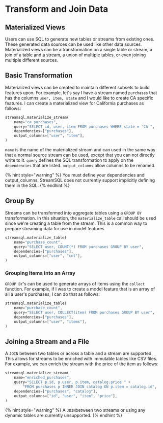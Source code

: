 # Transform and Join Data

## Materialized Views

Users can use SQL to generate new tables or streams from existing ones. These generated data sources can be used like other data sources. Materialized views can be a transformation on a single table or stream, a join of a table and a stream, a union of multiple tables, or even joining multiple different sources.

## Basic Transformation

Materialized views can be created to maintain different subsets to build features upon. For example, let's say I have a stream named `purchases` that has the columns `user, item, state` and I would like to create CA specific features. I can create a materialized view for California purchases as follows:

```python
streamsql.materialize_stream(
	name="ca_purchases",
	query="SELECT id, user, item FROM purchases WHERE state = 'CA'",
	dependencies=["purchases"],
	output_columns=["user", "item"],
)
```

`name` is the name of the materialized stream and can used in the same way that a normal source stream can be used, except that you can not directly write to it. `query` defines the SQL transformation to apply on the `dependencies` that are listed. `output_columns` allow columns to be renamed.

{% hint style="warning" %}
You must define your dependencies and output\_columns. StreamSQL does not currently support implicitly defining them in the SQL.
{% endhint %}

## Group By

Streams can be transformed into aggregate tables using a `GROUP BY` transformation. In this situation, the `materialize_table` call should be used since we're creating a table from the stream. This is a common way to prepare streaming data for use in model features.

```python
streamsql.materialize_table(
	name="purchase_count",
	query="SELECT user, COUNT(*) FROM purchases GROUP BY user",
	dependencies=["purchases"],
	output_columns=["user", "cnt"],
)
```

### Grouping Items into an Array

`GROUP BY`'s can be used to generate arrays of items using the `collect` function. For example, if I was to create a model feature that is an array of all a user's purchases, I can do that as follows:

```python
streamsql.materialize_table(
	name="purchase_count",
	query="SELECT user, COLLECT(item) FROM purchases GROUP BY user",
	dependencies=["purchases"],
	output_columns=["user", "items"],
)
```

## Joining a Stream and a File

A `JOIN` between two tables or across a table and a stream are supported. This allows for streams to be enriched with immutable tables like CSV files. For example, we can enrich the stream with the price of the item as follows:

```python
streamsql.materialize_stream(
	name="enriched_purchases",
	query="SELECT p.id, p.user, p.item, catalog.price " +
		"FROM purchases p INNER JOIN catalog ON p.item = catalog.id",
	dependencies=["purchases", "catalog"],
	output_columns=["id", "user", "item", "price"],
)
```

{% hint style="warning" %}
A `JOIN`between two streams or using any dynamic tables are currently unsupported.
{% endhint %}


